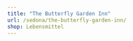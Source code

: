 ```yaml
---
title: "The Butterfly Garden Inn"
url: /sedona/the-butterfly-garden-inn/
shop: Lebensmittel
---
```

